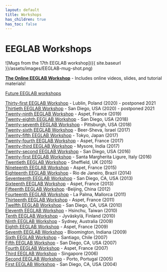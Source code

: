 ```yaml
---
layout: default
title: Workshops
has_children: true
has_toc: false
---
```

# EEGLAB Workshops

![Mugs from the 17th EEGLAB workshop]({{ site.baseurl }}/assets/images/EEGLAB-mug-shot.png)

[<b>The Online EEGLAB Workshop</b>](/workshops/Online_EEGLAB_Workshop) - Includes online videos, slides, and tutorial materials!

[Future EEGLAB workshops](/workshops/Future_workshops)

[Thirty-first EEGLAB Workshop](/workshops/EEGLAB_2020_Lublin) - Lublin, Poland (2020) - postponed 2021  
[Thirtieth EEGLAB Workshop](http://eeglab2020.ucsd.edu) - San Diego, USA (2020) - postponed 2021  
[Twenty-ninth EEGLAB Workshop](/workshops/EEGLAB_2019_Aspet) - Aspet, France (2019)  
[Twenty-eighth EEGLAB Workshop](/workshops/EEGLAB_2018_at_UCSD) - San Diego, USA (2018)  
[Twenty-seventh EEGLAB Workshop](/workshops/EEGLAB_2018_Pittsburgh) - Pittsburgh, USA (2018)  
[Twenty-sixth EEGLAB Workshop](/workshops/EEGLAB_2017_Israel) - Beer-Sheva, Israel (2017)  
[Twenty-fifth EEGLAB Workshop](/workshops/EEGLAB_2017_Japan) - Tokyo, Japan (2017)  
[Twenty-fourth EEGLAB Workshop](/workshops/EEGLAB_2017_Aspet) - Aspet, France (2017)  
[Twenty-third EEGLAB Workshop](/workshops/EEGLAB_2017_Mysore) - Mysore, India (2017)  
[Twenty-second EEGLAB Workshop](/workshops/EEGLAB_2016_at_UCSD) - San Diego, USA (2016)   
[Twenty-first EEGLAB Workshop](/workshops/EEGLAB_2016_SML) - Santa Margherita Ligure, Italy (2016)  
[Twentieth EEGLAB Workshop](/workshops/EEGLAB_2015_Sheffield) - Sheffield, UK (2015)  
[Nineteenth EEGLAB Workshop](/workshops/EEGLAB_2015_Aspet) - Aspet, France (2015)  
[Eighteenth EEGLAB Workshop](/workshops/EEGLAB_2014_Rio) - Rio de Janeiro, Brazil (2014)  
[Seventeenth EEGLAB Workshop](/workshops/EEGLAB_2013_UCSD) - San Diego, CA, USA (2013)  
[Sixteenth EEGLAB Workshop](/workshops/EEGLAB_2013_Aspet) - Aspet, France (2013)  
[Fifteenth EEGLAB Workshop](/workshops/EEGLAB_2012_Beijing) -Beijing, China (2012)  
[Fourteenth EEGLAB Workshop](/workshops/EEGLAB_2011_Mallorca) - La Palma, Mallorca (2011)  
[Thirteenth EEGLAB Workshop](/workshops/EEGLAB_2011_Aspet) - Aspet, France (2011)  
[Twelfth EEGLAB Workshop](/workshops/EEGLAB_2010_SanDiego) - San Diego, CA, USA (2010)  
[Eleventh EEGLAB Workshop](/workshops/EEGLAB_2010_Taiwan) - Hsinchu, Taiwan (2010)  
[Tenth EEGLAB Workshop](/workshops/EEGLAB_2010_Finland) - Jyväskylä, Finland (2010)  
[Ninth EEGLAB Workshop](/workshops/EEGLAB_2009_Australia) - Sydney, Australia (2009)  
[Eighth EEGLAB Workshop](/workshops/EEGLAB_2009_Aspet) - Aspet, France (2009)  
[Seventh EEGLAB Workshop](/workshops/EEGLAB_2009_Bloomington) - Bloomington, Indiana (2009)  
[Sixth EEGLAB Workshop](http://sccn.ucsd.edu/eeglab/workshops07/workshop_chile2007) - Santiago, Chile (2007)  
[Fifth EEGLAB Workshop](http://sccn.ucsd.edu/eeglab/workshops07/workshop_ucsd07) - San Diego, CA, USA (2007)  
[Fourth EEGLAB Workshop](http://sccn.ucsd.edu/eeglab/workshops07/workshop_france07) - Aspet, France (2007)  
[Third EEGLAB Workshop](http://sccn.ucsd.edu/eeglab/workshop06/) - Singapore (2006)  
[Second EEGLAB Workshop](http://sccn.ucsd.edu/eeglab/workshop05/) - Porto, Portugal (2005)  
[First EEGLAB Workshop](http://sccn.ucsd.edu/eeglab/workshop04/) - San Diego, CA, USA (2004)  
